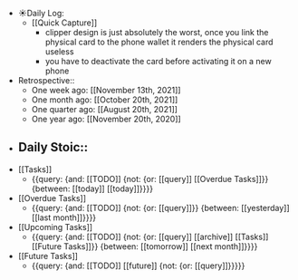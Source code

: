 - ☀️Daily Log:
    - [[Quick Capture]]
        - clipper design is just absolutely the worst, once you link the physical card to the phone wallet it renders the physical card useless 
        - you have to deactivate the card before activating it on a new phone 
- Retrospective::
    - One week ago: [[November 13th, 2021]]
    - One month ago: [[October 20th, 2021]]
    - One quarter ago: [[August 20th, 2021]]
    - One year ago: [[November 20th, 2020]]
- Daily Stoic::
    - 
- [[Tasks]]
    - {{query: {and: [[TODO]] {not: {or: [[query]] [[Overdue Tasks]]}} {between: [[today]] [[today]]}}}}
- [[Overdue Tasks]]
    - {{query: {and: [[TODO]] {not: {or: [[query]]}} {between: [[yesterday]] [[last month]]}}}}
- [[Upcoming Tasks]]
    - {{query: {and: [[TODO]] {not: {or: [[query]] [[archive]] [[Tasks]] [[Future Tasks]]}} {between: [[tomorrow]] [[next month]]}}}}
- [[Future Tasks]]
    - {{query: {and: [[TODO]] [[future]] {not: {or: [[query]]}}}}}
